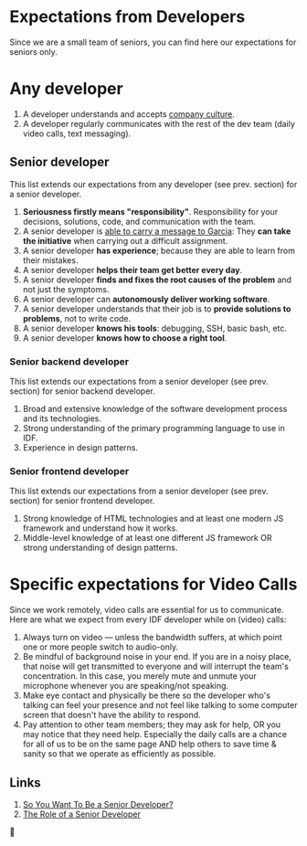Expectations from Developers
============================

Since we are a small team of seniors, you can find here our expectations for seniors only.


# Any developer
 1. A developer understands and accepts [company culture](/company/README.md).
 1. A developer regularly communicates with the rest of the dev team (daily video calls, text messaging).


## Senior developer
 This list extends our expectations from any developer (see prev. section) for a senior developer.

 1. **Seriousness firstly means "responsibility"**. Responsibility for your decisions, solutions, code, 
 and communication with the team.
 1. A senior developer is [able to carry a message to Garcia](https://www.ucg.org/beyond-today/the-lesson-of-a-message-to-garcia): 
 They **can take the initiative** when carrying out a difficult assignment.
 1. A senior developer **has experience**; because they are able to learn from their mistakes.
 1. A senior developer **helps their team get better every day**.
 1. A senior developer **finds and fixes the root causes of the problem** and not just the symptoms.
 1. A senior developer can **autonomously deliver working software**.
 1. A senior developer understands that their job is to **provide solutions to problems**, not to write code.
 1. A senior developer **knows his tools**: debugging, SSH, basic bash, etc.
 1. A senior developer **knows how to choose a right tool**.


### Senior backend developer
 This list extends our expectations from a senior developer (see prev. section) for senior backend developer.

 1. Broad and extensive knowledge of the software development process and its technologies.
 1. Strong understanding of the primary programming language to use in IDF.
 1. Experience in design patterns.


### Senior frontend developer
 This list extends our expectations from a senior developer (see prev. section) for senior frontend developer.

 1. Strong knowledge of HTML technologies and at least one modern JS framework and understand how it works.
 1. Middle-level knowledge of at least one different JS framework OR strong understanding of design patterns.

# Specific expectations for Video Calls

 Since we work remotely, video calls are essential for us to communicate. 
 Here are what we expect from every IDF developer while on (video) calls:

 1. Always turn on video — unless the bandwidth suffers, at which point one or more people switch to audio-only.
 1. Be mindful of background noise in your end. If you are in a noisy place, that noise will get transmitted to everyone 
 and will interrupt the team's concentration. In this case, you merely mute and unmute your microphone 
 whenever you are speaking/not speaking.
 1. Make eye contact and physically be there so the developer who's talking can feel your presence 
 and not feel like talking to some computer screen that doesn't have the ability to respond.
 1. Pay attention to other team members; they may ask for help, OR you may notice that they need help. 
 Especially the daily calls are a chance for all of us to be on the same page AND 
 help others to save time & sanity so that we operate as efficiently as possible.



## Links
 1. [So You Want To Be a Senior Developer?](https://css-tricks.com/want-senior-developer/)
 1. [The Role of a Senior Developer](http://mattbriggs.net/blog/2015/06/01/the-role-of-a-senior-developer/)


🦄
